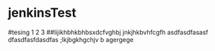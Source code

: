 # jenkinsTest

#tesing 1 2 3 
##lijikhbhkbhbsxdcfvghbj
jnkjhkbvhfcgfh
asdfasdfasasf
dfasdfasfdasdfas
;lkjbgkhgchjv b
agergege
